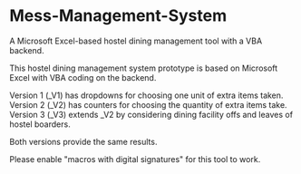 # Mess-Management-System
A Microsoft Excel-based hostel dining management tool with a VBA backend.

This hostel dining management system prototype is based on Microsoft Excel with VBA coding on the backend.

Version 1 (_V1) has dropdowns for choosing one unit of extra items taken.
Version 2 (_V2) has counters for choosing the quantity of extra items take.
Version 3 (_V3) extends _V2 by considering dining facility offs and leaves of hostel boarders.

Both versions provide the same results.

Please enable "macros with digital signatures" for this tool to work.
